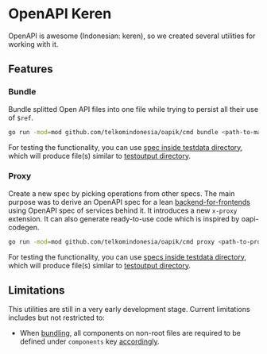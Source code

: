 # OpenAPI Keren

OpenAPI is awesome (Indonesian: keren), so we created several utilities for working with it.

## Features

### Bundle

Bundle splitted Open API files into one file while trying to persist all their use of `$ref`.

```bash
go run -mod=mod github.com/telkomindonesia/oapik/cmd bundle <path-to-main-spec> <path-to-generated-spec>
```

For testing the functionality, you can use [spec inside testdata directory](./internal/bundle/testdata/profile/), which will produce file(s) similar to [testoutput directory](./internal/bundle/testoutput).

### Proxy

Create a new spec by picking operations from other specs. The main purpose was to derive an OpenAPI spec for a lean [backend-for-frontends](https://microservices.io/patterns/apigateway.html) using OpenAPI spec of services behind it. It introduces a new `x-proxy` extension. It can also generate ready-to-use code which is inspired by oapi-codegen.

```bash
go run -mod=mod github.com/telkomindonesia/oapik/cmd proxy <path-to-proxy-spec> <path-to-generated-spec> [<path-to-generated-go-file>]
```

For testing the functionality, you can use [specs inside testdata directory](./internal/proxy/testdata/), which will produce file(s) similar to [testoutput directory](./internal/proxy/testoutput).

## Limitations

This utilities are still in a very early development stage. Current limitations includes but not restricted to:

- When [bundling](#bundle), all components on non-root files are required to be defined under `components` key [accordingly](https://swagger.io/specification/#components-object).

